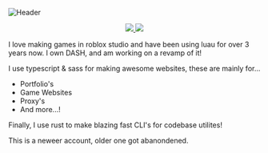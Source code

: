 ![Header](https://user-images.githubusercontent.com/67112172/120934550-f5cd7980-c6bb-11eb-9389-fd16bbe6f7f5.png)
<div align="center">
  
  
<a href="https://devforum.roblox.com/u/acuaro/summary">
  <img src="https://user-images.githubusercontent.com/67112172/120934657-77bda280-c6bc-11eb-98e5-eec036fa50d1.png">
</a>
           
<a href="https://discord.com">
  <img src="https://user-images.githubusercontent.com/67112172/120934770-f0bcfa00-c6bc-11eb-8b23-94e06397945a.png">
</a>

  
</div>

I love making games in roblox studio and have been using luau for over 3 years now. I own DASH, and am working on a revamp of it!

I use typescript & sass for making awesome websites, these are mainly for...
- Portfolio's
- Game Websites
- Proxy's
- And more...!

Finally, I use rust to make blazing fast CLI's for codebase utilites! 


This is a neweer account, older one got abanondened. 
